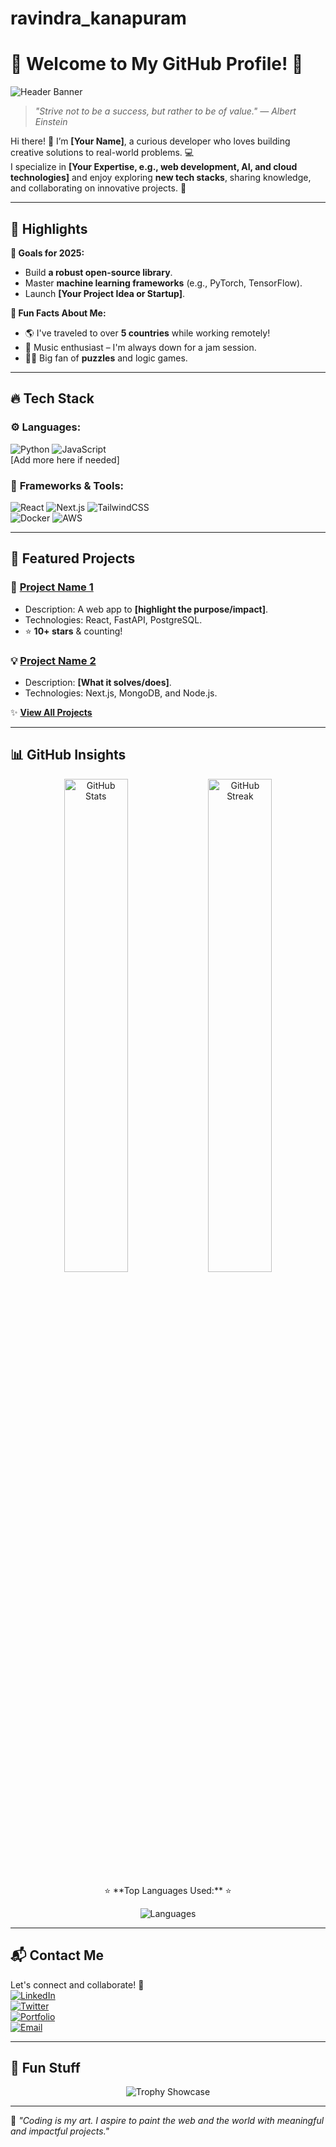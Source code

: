 # ravindra_kanapuram

# 🌟 Welcome to My GitHub Profile! 🌟  

![Header Banner](https://user-images.githubusercontent.com/banner-placeholder.png)  
> *"Strive not to be a success, but rather to be of value." — Albert Einstein*  

Hi there! 👋 I’m **[Your Name]**, a curious developer who loves building creative solutions to real-world problems. 💻  
I specialize in **[Your Expertise, e.g., web development, AI, and cloud technologies]** and enjoy exploring **new tech stacks**, sharing knowledge, and collaborating on innovative projects. 🚀  

---

## 🌈 Highlights  
**🎯 Goals for 2025:**  
- Build **a robust open-source library**.  
- Master **machine learning frameworks** (e.g., PyTorch, TensorFlow).  
- Launch **[Your Project Idea or Startup]**.  

**🧩 Fun Facts About Me:**  
- 🌎 I've traveled to over **5 countries** while working remotely!  
- 🎸 Music enthusiast – I'm always down for a jam session.  
- 🤹‍♂️ Big fan of **puzzles** and logic games.  

---

## 🔥 Tech Stack  
### ⚙️ **Languages:**  
![Python](https://img.shields.io/badge/-Python-3776AB?style=for-the-badge&logo=python&logoColor=white)
![JavaScript](https://img.shields.io/badge/-JavaScript-F7DF1E?style=for-the-badge&logo=javascript&logoColor=black)  
[Add more here if needed]

### 🚀 **Frameworks & Tools:**  
![React](https://img.shields.io/badge/-React-61DAFB?style=for-the-badge&logo=react&logoColor=black)
![Next.js](https://img.shields.io/badge/-Next.js-000000?style=for-the-badge&logo=next.js&logoColor=white)
![TailwindCSS](https://img.shields.io/badge/-TailwindCSS-38B2AC?style=for-the-badge&logo=tailwind-css&logoColor=white)  
![Docker](https://img.shields.io/badge/-Docker-2496ED?style=for-the-badge&logo=docker&logoColor=white)
![AWS](https://img.shields.io/badge/-AWS-FF9900?style=for-the-badge&logo=amazon-aws&logoColor=white)  

---

## 📂 Featured Projects  

### 🌟 **[Project Name 1](https://github.com/project-link)**  
- Description: A web app to **[highlight the purpose/impact]**.  
- Technologies: React, FastAPI, PostgreSQL.  
- ⭐ **10+ stars** & counting!  

### 💡 **[Project Name 2](https://github.com/project-link)**  
- Description: **[What it solves/does]**.  
- Technologies: Next.js, MongoDB, and Node.js.  

✨ **[View All Projects](https://github.com/your-username?tab=repositories)**  

---

## 📊 GitHub Insights  

<div align="center">
  <img src="https://github-readme-stats.vercel.app/api?username=your-username&show_icons=true&theme=radical" alt="GitHub Stats" width="45%" />
  <img src="https://streak-stats.demolab.com?user=your-username&theme=radical" alt="GitHub Streak" width="45%" />
</div>  

<p align="center">⭐ **Top Languages Used:** ⭐</p>
<div align="center">
  <img src="https://github-readme-stats.vercel.app/api/top-langs/?username=your-username&layout=compact&theme=radical" alt="Languages" />
</div>  

---

## 📬 Contact Me  

Let's connect and collaborate! 🚀  
[![LinkedIn](https://img.shields.io/badge/-LinkedIn-0A66C2?style=for-the-badge&logo=linkedin&logoColor=white)](https://www.linkedin.com/in/your-profile)  
[![Twitter](https://img.shields.io/badge/-Twitter-1DA1F2?style=for-the-badge&logo=twitter&logoColor=white)](https://twitter.com/your-profile)  
[![Portfolio](https://img.shields.io/badge/-Portfolio-000000?style=for-the-badge&logo=vercel&logoColor=white)](https://your-portfolio.com)  
[![Email](https://img.shields.io/badge/-Email-EA4335?style=for-the-badge&logo=gmail&logoColor=white)](mailto:youremail@example.com)  

---

## 🎉 Fun Stuff  

<div align="center">
  <img src="https://github-readme-profile-trophy.vercel.app/?username=your-username&theme=radical&row=1&no-frame=true" alt="Trophy Showcase" />
</div>  

---

🌟 *"Coding is my art. I aspire to paint the web and the world with meaningful and impactful projects."*  

